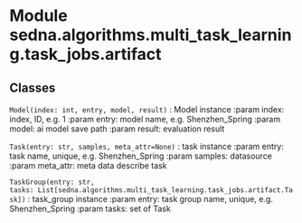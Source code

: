 Module sedna.algorithms.multi_task_learning.task_jobs.artifact
==============================================================

Classes
-------

`Model(index: int, entry, model, result)`
:   Model instance
    :param index: index, ID, e.g. 1
    :param entry: model name, e.g. Shenzhen_Spring
    :param model: ai model save path
    :param result: evaluation result

`Task(entry: str, samples, meta_attr=None)`
:   task instance
    :param entry: task name, unique, e.g. Shenzhen_Spring
    :param samples: datasource
    :param meta_attr: meta data describe task

`TaskGroup(entry: str, tasks: List[sedna.algorithms.multi_task_learning.task_jobs.artifact.Task])`
:   task_group instance
    :param entry: task group name, unique, e.g. Shenzhen_Spring
    :param tasks: set of Task